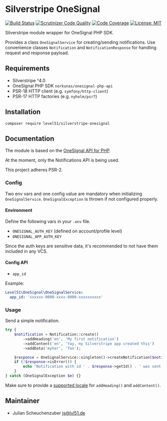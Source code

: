 # Silverstripe OneSignal

[![Build Status](https://travis-ci.com/Level51/silverstripe-onesignal.svg?branch=master)](https://travis-ci.com/Level51/silverstripe-onesignal)
[![Scrutinizer Code Quality](https://scrutinizer-ci.com/g/Level51/silverstripe-onesignal/badges/quality-score.png?b=master)](https://scrutinizer-ci.com/g/Level51/silverstripe-onesignal/?branch=master)
[![Code Coverage](https://scrutinizer-ci.com/g/Level51/silverstripe-onesignal/badges/coverage.png?b=master)](https://scrutinizer-ci.com/g/Level51/silverstripe-onesignal/?branch=master)
[![License: MIT](https://img.shields.io/badge/License-MIT-blue.svg)](https://opensource.org/licenses/MIT)

Silverstripe module wrapper for OneSignal PHP SDK.

Provides a class `OneSignalService` for creating/sending notifications.
Use convenience classes `Notification` and `NotificationResponse` for handling request and response payload.

## Requirements

- Silverstripe ^4.0
- OneSignal PHP SDK `norkunas/onesignal-php-api`
- PSR-18 HTTP client (e.g. `symfony/http-client`)
- PSR-17 HTTP factories (e.g. `nyholm/psr7`)

## Installation

```
composer require level51/silverstripe-onesignal
```

## Documentation

The module is based on the [OneSignal API for PHP](https://github.com/norkunas/onesignal-php-api).

At the moment, only the Notifications API is being used.

This project adheres PSR-2.

### Config

Two env vars and one config value are mandatory when initializing `OneSignalService`.
`OneSignalException` is thrown if not configured properly.

#### Environment

Define the following vars in your `.env` file.

- `ONESIGNAL_AUTH_KEY` (defined on account/profile level)
- `ONESIGNAL_APP_AUTH_KEY`

Since the auth keys are sensitive data, it's recommended to not have them included in any VCS.

#### Config API

- `app_id`

Example:

```yml
Level51\OneSignal\OneSignalService:
  app_id: 'xxxxxx-0000-xxxx-0000-xxxxxxxxxx'
```

### Usage

Send a simple notification.

```php
try {
    $notification = Notification::create()
        ->addHeading('en', 'My first notification')
        ->addContent('en', 'Yay, my Silverstripe app created this')
        ->addData('myVar', 'foo');

    $response = OneSignalService::singleton()->createNotification($notification);
    if (!$response->isError()) {
        echo 'Notification with id ' . $response->getId() . ' was sent to ' . $response->getRecipientsCount() . ' recipients';
    }
} catch (OneSignalException $e) {}
```

Make sure to provide a [supported locale](https://documentation.onesignal.com/docs/language-localization#what-languages-are-supported) for `addHeading()` and `addContent()`.

## Maintainer

- Julian Scheuchenzuber <js@lvl51.de>
